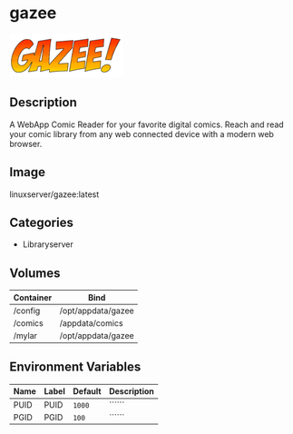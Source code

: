 # gazee

![Logo](images/gazee.png)

## Description
A WebApp Comic Reader for your favorite digital comics. Reach and read your comic library from any web connected device with a modern web browser.

## Image
linuxserver/gazee:latest

## Categories
- Libraryserver

## Volumes
| Container | Bind |
|-----------|------|
| /config | /opt/appdata/gazee |
| /comics | /appdata/comics |
| /mylar | /opt/appdata/gazee |

## Environment Variables
| Name | Label | Default | Description |
|------|-------|---------|-------------|
| PUID | PUID | ```1000``` | `````` |
| PGID | PGID | ```100``` | `````` |

